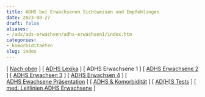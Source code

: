 ```yaml
---
title: ADHS bei Erwachsenen Sichtweisen und Empfehlungen
date: 2023-08-27
draft: false
aliases:
- /ads/ads-erwachsen/adhs-erwachsen1/index.htm
categories:
- komorbiditaeten
slug: index
---
```



[ [Nach oben](../ads-erwachsen.htm) ] [ [ADHS Lexika](../../adhs-lexikon-1/index.htm) ] [ ADHS Erwachsene 1 ] [ [ADHS Erwachsene 2](../adhs-erwachsen2/index.htm) ] [ [ADHS Erwachsen 3](../adhs-erwachsen3/index.htm) ] [ [ADHS Erwachsen 4](../adhs-erwachsen4/index.htm) ] [ [ADHS Ewachsene Präsentation](../adhs-erwachsen5/adhs-erwachsen5.pps) ] [ [ADHS & Komorbidität](../adhs-komorbid/index.htm) ] [ [AD(H)S Tests](../../ads-test/adhs_tests.htm) ] [ [med. Leitlinien ADHS Erwachsene](../med-leitlinien-adhs.pdf) ]